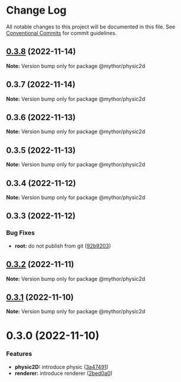 # Change Log

All notable changes to this project will be documented in this file.
See [Conventional Commits](https://conventionalcommits.org) for commit guidelines.

## [0.3.8](https://github.com/desaintvincent/mythor/compare/@mythor/physic2d@0.3.7...@mythor/physic2d@0.3.8) (2022-11-14)

**Note:** Version bump only for package @mythor/physic2d

## 0.3.7 (2022-11-14)

**Note:** Version bump only for package @mythor/physic2d

## 0.3.6 (2022-11-13)

**Note:** Version bump only for package @mythor/physic2d

## 0.3.5 (2022-11-13)

**Note:** Version bump only for package @mythor/physic2d

## 0.3.4 (2022-11-12)

**Note:** Version bump only for package @mythor/physic2d

## 0.3.3 (2022-11-12)

### Bug Fixes

- **root:** do not publish from git ([92b9203](https://github.com/desaintvincent/mythor/commit/92b920302e85ccf1d91dcabf2351ed5c4d92f249))

## [0.3.2](https://github.com/desaintvincent/mythor/compare/@mythor/physic2d@0.3.1...@mythor/physic2d@0.3.2) (2022-11-11)

**Note:** Version bump only for package @mythor/physic2d

## [0.3.1](https://github.com/desaintvincent/mythor/compare/@mythor/physic2d@0.3.0...@mythor/physic2d@0.3.1) (2022-11-10)

**Note:** Version bump only for package @mythor/physic2d

# 0.3.0 (2022-11-10)

### Features

- **physic2D:** introduce physic ([3a47491](https://github.com/desaintvincent/mythor/commit/3a47491857e2e7aeeb798f1cf13f4f97903389f7))
- **renderer:** introduce renderer ([2bed0a0](https://github.com/desaintvincent/mythor/commit/2bed0a0a84108edef6291d5a3de201e284e36f4c))
